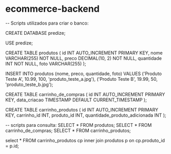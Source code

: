 ﻿# ecommerce-backend

 -- Scripts utilizados para criar o banco:
 
CREATE DATABASE predize;

USE predize;

CREATE TABLE produtos (
    id INT AUTO_INCREMENT PRIMARY KEY,
    nome VARCHAR(255) NOT NULL,
    preco DECIMAL(10, 2) NOT NULL,
    quantidade INT NOT NULL,
    foto VARCHAR(255)
);

INSERT INTO produtos (nome, preco, quantidade, foto) VALUES
('Produto Teste A', 10.99, 100, 'produto_teste_a.jpg'),
('Produto Teste B', 19.99, 50, 'produto_teste_b.jpg');

CREATE TABLE carrinho_de_compras (
    id INT AUTO_INCREMENT PRIMARY KEY,
	data_criacao TIMESTAMP DEFAULT CURRENT_TIMESTAMP
);

CREATE TABLE carrinho_produtos (
    id INT AUTO_INCREMENT PRIMARY KEY,
    carrinho_id INT,
    produto_id INT,
    quantidade_produto_adicionada INT
);


-- scripts para consulta:
SELECT * FROM produtos;
SELECT * FROM carrinho_de_compras;
SELECT * FROM carrinho_produtos;

select * FROM carrinho_produtos cp
inner join produtos p on cp.produto_id = p.id;
